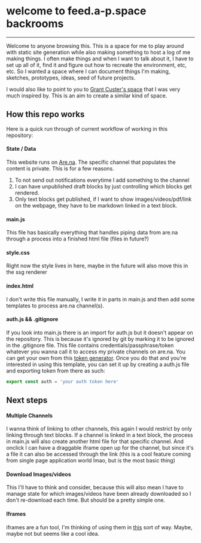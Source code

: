 # welcome to feed.a-p.space backrooms

---

Welcome to anyone browsing this. This is a space for me to play around with static site generation while also making something to host a log of me making things. I often make things and when I want to talk about it, I have to set up all of it, find it and figure out how to recreate the environment, etc, etc. So I wanted a space where I can document things I'm making, sketches, prototypes, ideas, seed of future projects.

I would also like to point to you to [Grant Custer's space](https://feed.grantcuster.com/) that I was very much inspired by. This is an aim to create a similar kind of space.


## How this repo works

Here is a quick run through of current workflow of working in this repository:

#### State / Data
This website runs on [Are.na](https://are.na). The specific channel that populates the content is private. This is for a few reasons.
1. To not send out notifications everytime I add something to the channel
2. I can have unpublished draft blocks by just controlling which blocks get rendered.
3. Only text blocks get published, if I want to show images/videos/pdf/link on the webpage, they have to be markdown linked in a text block.

#### main.js
This file has basically everything that handles piping data from are.na through a process into a finished html file (files in future?)

#### style.css
Right now the style lives in here, maybe in the future will also move this in the ssg renderer

#### index.html
I don't write this file manually, I write it in parts in main.js and then add some templates to process are.na channel(s).

#### auth.js && .gitignore
If you look into main.js there is an import for auth.js but it doesn't appear on the repository. This is because it's ignored by git by marking it to be ignored in the .gitignore file. This file contains credentials/passphrase/token whatever you wanna call it to access my private channels on are.na. You can get your own from this [token generator](https://arena-token-gen.vercel.app/). Once you do that and you're interested in using this template, you can set it up by creating a auth.js file and exporting token from there as such: 

```js
export const auth = 'your auth token here'
```

## Next steps

#### Multiple Channels
I wanna think of linking to other channels, this again I would restrict by only linking through text blocks. If a channel is linked in a text block, the process in main.js will also create another html file for that specific channel. And onclick I can have a draggable iframe open up for the channel, but since it's a file it can also be accessed through the link (this is a cool feature coming from single page application world lmao, but is the most basic thing)

#### Download Images/videos
This I'll have to think and consider, because this will also mean I have to manage state for which images/videos have been already downloaded so I don't re-download each time. But should be a pretty simple one.

#### Iframes
iframes are a fun tool, I'm thinking of using them in [this](https://wmianecki.github.io/thesis_website) sort of way. Maybe, maybe not but seems like a cool idea.

